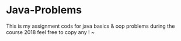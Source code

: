 # Java-Problems
This is my assignment cods for java basics & oop problems during the course 2018
feel free to copy any ! ~
